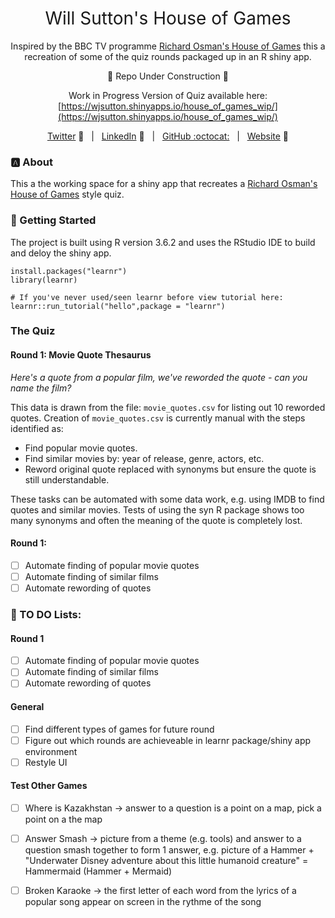 <h1 style="font-weight:normal" align="center">
  Will Sutton's House of Games 
</h1>

<div align="center">

Inspired by the BBC TV programme [Richard Osman's House of Games](https://www.bbc.co.uk/programmes/b094mjv0) this a recreation of some of the quiz rounds packaged up in an R shiny app. 

:construction: Repo Under Construction :construction: 

Work in Progress Version of Quiz available here:  [https://wjsutton.shinyapps.io/house_of_games_wip/](https://wjsutton.shinyapps.io/house_of_games_wip/)

[Twitter][Twitter] :speech_balloon:&nbsp;&nbsp;&nbsp;|&nbsp;&nbsp;&nbsp;[LinkedIn][LinkedIn] :necktie:&nbsp;&nbsp;&nbsp;|&nbsp;&nbsp;&nbsp;[GitHub :octocat:][GitHub]&nbsp;&nbsp;&nbsp;|&nbsp;&nbsp;&nbsp;[Website][Website] :link:

</div>

<!--
Quick Link 
-->

[Twitter]:https://twitter.com/WJSutton12
[LinkedIn]:https://www.linkedin.com/in/will-sutton-14711627/
[GitHub]:https://github.com/wjsutton
[Website]:https://wjsutton.github.io/

### :a: About

This a the working space for a shiny app that recreates a [Richard Osman's House of Games](https://www.bbc.co.uk/programmes/b094mjv0)  style quiz.

### :checkered_flag: Getting Started

The project is built using R version 3.6.2 and uses the RStudio IDE to build and deloy the shiny app.

```
install.packages("learnr")
library(learnr)

# If you've never used/seen learnr before view tutorial here:
learnr::run_tutorial("hello",package = "learnr")
```

### The Quiz

#### Round 1: Movie Quote Thesaurus

*Here's a quote from a popular film, we've reworded the quote - can you name the film?*

This data is drawn from the file: `movie_quotes.csv` for listing out 10 reworded quotes. Creation of `movie_quotes.csv` is currently manual with the steps identified as:

- Find popular movie quotes.
- Find similar movies by: year of release, genre, actors, etc.
- Reword original quote replaced with synonyms but ensure the quote is still understandable.

These tasks can be automated with some data work, e.g. using IMDB to find quotes and similar movies. Tests of using the syn R package shows too many synonyms and often the meaning of the quote is completely lost.

#### Round 1: 

- [ ] Automate finding of popular movie quotes
- [ ] Automate finding of similar films
- [ ] Automate rewording of quotes

### :thinking: TO DO Lists:

#### Round 1

- [ ] Automate finding of popular movie quotes
- [ ] Automate finding of similar films
- [ ] Automate rewording of quotes

#### General

- [ ] Find different types of games for future round
- [ ] Figure out which rounds are achieveable in learnr package/shiny app environment
- [ ] Restyle UI

#### Test Other Games

- [ ] Where is Kazakhstan -> answer to a question is a point on a map, pick a point on a the map
- [ ] Answer Smash -> picture from a theme (e.g. tools) and answer to a question smash together to form 1 answer, e.g. picture of a Hammer + "Underwater Disney adventure about this little humanoid creature" = Hammermaid (Hammer + Mermaid)
- [ ] Broken Karaoke -> the first letter of each word from the lyrics of a popular song appear on screen in the rythme of the song



